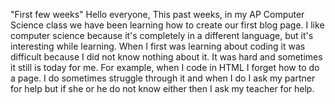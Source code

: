 "First few weeks" Hello everyone, 
This past weeks, in my AP Computer Science class we have been learning how to create our first blog page. 
I like computer science because it's completely in a different language, but it's interesting while learning. 
When I first was learning about coding it was difficult because I did not know nothing about it. 
It was hard and sometimes it still is today for me. For example, when I code in HTML I forget how to do a page. 
I do sometimes struggle through it and when I do I ask my partner for help but if she or he do not know either then I ask my teacher for help.
